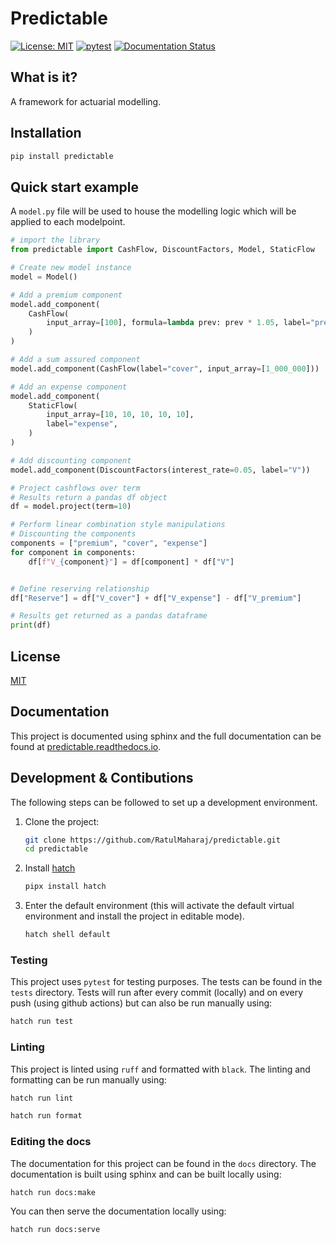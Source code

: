 # Predictable

[![License: MIT](https://img.shields.io/badge/License-MIT-green.svg)](https://opensource.org/licenses/MIT)
[![pytest](https://github.com/RatulMaharaj/predictable/actions/workflows/pytest.yaml/badge.svg?branch=main)](https://github.com/RatulMaharaj/predictable/actions/workflows/pytest.yaml)
[![Documentation Status](https://readthedocs.org/projects/predictable/badge/?version=latest)](https://predictable.readthedocs.io/en/latest/?badge=latest)

## What is it?

A framework for actuarial modelling.

## Installation

```sh
pip install predictable
```

## Quick start example

A `model.py` file will be used to house the modelling logic which will be applied to each modelpoint.

```python
# import the library
from predictable import CashFlow, DiscountFactors, Model, StaticFlow

# Create new model instance
model = Model()

# Add a premium component
model.add_component(
    CashFlow(
        input_array=[100], formula=lambda prev: prev * 1.05, label="premium"
    )
)

# Add a sum assured component
model.add_component(CashFlow(label="cover", input_array=[1_000_000]))

# Add an expense component
model.add_component(
    StaticFlow(
        input_array=[10, 10, 10, 10, 10],
        label="expense",
    )
)

# Add discounting component
model.add_component(DiscountFactors(interest_rate=0.05, label="V"))

# Project cashflows over term
# Results return a pandas df object
df = model.project(term=10)

# Perform linear combination style manipulations
# Discounting the components
components = ["premium", "cover", "expense"]
for component in components:
    df[f"V_{component}"] = df[component] * df["V"]


# Define reserving relationship
df["Reserve"] = df["V_cover"] + df["V_expense"] - df["V_premium"]

# Results get returned as a pandas dataframe
print(df)
```

## License

[MIT](https://github.com/RatulMaharaj/predictable/blob/main/LICENSE)

## Documentation

This project is documented using sphinx and the full documentation can be found at [predictable.readthedocs.io](https://predictable.readthedocs.io/en/latest/).

## Development & Contibutions

The following steps can be followed to set up a development environment.

1. Clone the project:

    ```sh
    git clone https://github.com/RatulMaharaj/predictable.git
    cd predictable
    ```

2. Install [hatch](https://hatch.pypa.io/latest/)

    ```sh
    pipx install hatch
    ```

3. Enter the default environment (this will activate the default virtual environment and install the project in editable mode).

    ```sh
    hatch shell default
    ```

### Testing

This project uses `pytest` for testing purposes. The tests can be found in the `tests` directory. Tests will run after every commit (locally) and on every push (using github actions) but can also be run manually using:

```sh
hatch run test
```

### Linting

This project is linted using `ruff` and formatted with `black`. The linting and formatting can be run manually using:

```sh
hatch run lint
```

```sh
hatch run format
```

### Editing the docs

The documentation for this project can be found in the `docs` directory. The documentation is built using sphinx and can be built locally using:

```sh
hatch run docs:make
```

You can then serve the documentation locally using:

```sh
hatch run docs:serve
```
